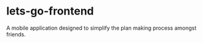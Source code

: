 # lets-go-frontend
A mobile application designed to simplify the plan making process amongst friends. 
